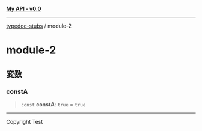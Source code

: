 [**My API - v0.0**](README.md)

***

[typedoc-stubs](README.md) / module-2

# module-2

## 変数

### constA

> `const` **constA**: `true` = `true`

***

Copyright Test
